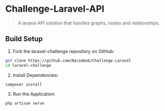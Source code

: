 # Challenge-Laravel-API

> A laraval API solution that handles graphs, nodes and relationships. 

## Build Setup

1. Fork the laravel-challenge repository on GitHub:
``` bash
git clone https://github.com/Nacimbob/Challenge-Laravel
cd laravel-challenge
```
2. Install Dependencies:
``` bash
composer install
```
3. Run the Application: 
``` bash
php artisan serve
```


